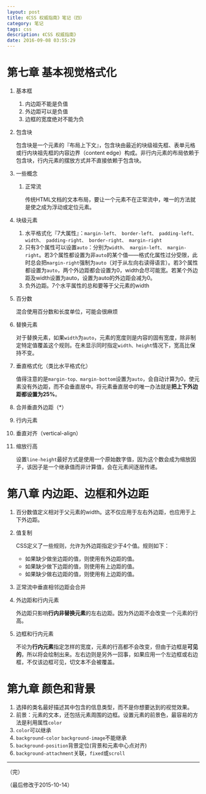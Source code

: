 ```yaml
---
layout: post
title: 《CSS 权威指南》笔记（四）
category: 笔记
tags: css
description: 《CSS 权威指南》
date: 2016-09-08 03:55:29
---
```


# 第七章 基本视觉格式化

1. 基本框

	1. 内边距不能是负值
	2. 外边距可以是负值
	3. 边框的宽度绝对不能为负
	
2. 包含块

	包含块是一个元素的『布局上下文』，包含块由最近的块级祖先框、表单元格或行内块祖先框的内容边界（content edge）构成。非行内元素的布局依赖于包含块，行内元素的摆放方式并不直接依赖于包含块。
	
3. 一些概念

	1. 正常流
		
		传统HTML文档的文本布局，要让一个元素不在正常流中，唯一的方法就是使之成为浮动或定位元素。
		
4. 块级元素

	1. 水平格式化『7大属性』：`margin-left、 border-left、 padding-left、 width、 padding-right、 border-right、 margin-right`
	2. 只有3个属性可以设置`auto`：分别为`width、 margin-left、 margin-right`。若3个属性都设置为非`auto`的某个值——格式化属性过分受限，此时总会把`margin-right`强制为`auto`（对于从左向右读得语言）。若3个属性都设置为`auto`，两个外边距都会设置为0，width会尽可能宽。若某个外边距及width设置为auto，设置为auto的外边距会减为0。
	3. 负外边距。7个水平属性的总和要等于父元素的width
	
5. 百分数

	混合使用百分数和长度单位，可能会很麻烦
	
6. 替换元素

	对于替换元素，如果`width`为`auto`，元素的宽度则是内容的固有宽度，除非制定特定值覆盖这个规则。在未显示同时指定`width、height`情况下，宽高比保持不变。
	
7. 垂直格式化（类比水平格式化）

	值得注意的是`margin-top、margin-bottom`设置为`auto`，会自动计算为0，使元素没有外边距，而不会垂直居中。将元素垂直居中的唯一办法就是**把上下外边距都设置为25%**。
	
8. 合并垂直外边距（*）

9. 行内元素

10. 垂直对齐（vertical-align）

11. 缩放行高

	设置`line-height`最好方式是使用一个原始数字值，因为这个数会成为缩放因子，该因子是一个继承值而非计算值，会在元素间逐层传递。
	
# 第八章 内边距、边框和外边距

1. 百分数值定义相对于父元素的width。这不仅应用于左右外边距，也应用于上下外边距。
2. 值复制

	CSS定义了一些规则，允许为外边距指定少于4个值。规则如下：
	
	* 如果缺少做坐边距的值，则使用有外边距的值。
	* 如果缺少做下边距的值，则使用有上边距的值。
	* 如果缺少做右边距的值，则使用有上边距的值。
	
3. 正常流中垂直相邻边距会合并
4. 外边距和行内元素

	外边距只影响**行内非替换元素**的左右边距。因为外边距不会改变一个元素的行高。

5. 边框和行内元素

	不论为**行内元素**指定怎样的宽度，元素的行高都不会改变，但由于边框是**可见的**，所以将会绘制出来。左右边则是另外一回事，如果应用一个左边框或右边框，不仅该边框可见，切文本不会被覆盖。

# 第九章 颜色和背景

1. 选择的类名最好描述其中包含的信息类型，而不是你想要达到的视觉效果。
2. 前景：元素的文本，还包括元素周围的边框。设置元素的前景色，最容易的方法是利用属性`color`
3. `color`可以继承
4. `background-color` `background-image`不能继承
5. `background-position`背景定位(背景和元素中心点对齐)
6. `background-attachment`关联，`fixed`或`scroll`

---
	
（完）

（最后修改于2015-10-14）